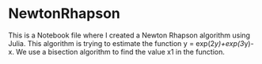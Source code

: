 # NewtonRhapson

This is a Notebook file where I created a Newton Rhapson algorithm using Julia. This algorithm is trying to estimate the function y = exp(2*y)+exp(3*y)-x. We use a bisection algorithm to find the value x1 in the function. 
